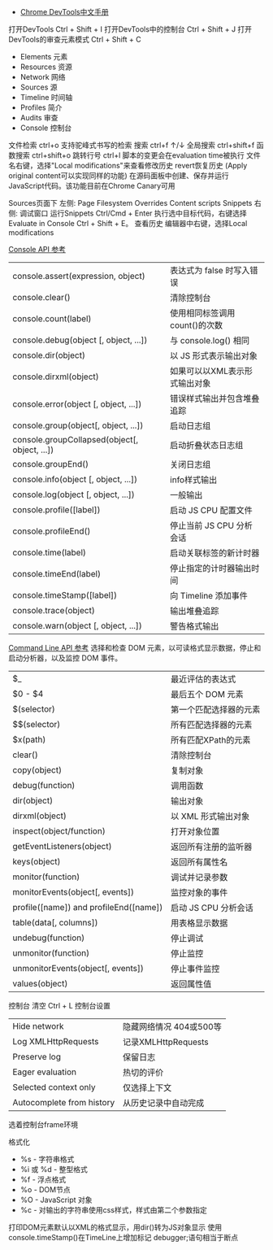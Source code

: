 
- [Chrome DevTools中文手册](https://leeon.gitbooks.io/devtools/content/)

打开DevTools              Ctrl + Shift + I
打开DevTools中的控制台     Ctrl + Shift + J
打开DevTools的审查元素模式 Ctrl + Shift + C

- Elements 元素
- Resources 资源
- Network 网络
- Sources 源
- Timeline 时间轴
- Profiles 简介
- Audits 审查
- Console 控制台

文件检索 ctrl+o 支持驼峰式书写的检索
搜索 ctrl+f ↑/↓
全局搜索 ctrl+shift+f
函数搜索 ctrl+shift+o
跳转行号 ctrl+l
脚本的变更会在evaluation time被执行
文件名右键，选择"Local modifications"来查看修改历史 revert恢复历史
(Apply original content可以实现同样的功能)
在源码面板中创建、保存并运行JavaScript代码。该功能目前在Chrome Canary可用

Sources页面下
左侧:
Page
Filesystem
Overrides
Content scripts
Snippets
右侧: 调试窗口
运行Snippets Ctrl/Cmd + Enter
执行选中目标代码，右键选择Evaluate in Console  Ctrl + Shift + E。
查看历史 编辑器中右键，选择Local modifications

[Console API 参考](https://developers.google.com/web/tools/chrome-devtools/console/console-reference?utm_source=dcc&utm_medium=redirect&utm_campaign=2016q3)

|                                               |                               |
|:--------------------------------------------- |:----------------------------- |
| console.assert(expression, object)            | 表达式为 false 时写入错误     |
| console.clear()                               | 清除控制台                    |
| console.count(label)                          | 使用相同标签调用count()的次数 |
| console.debug(object [, object, ...])         | 与 console.log() 相同         |
| console.dir(object)                           | 以 JS 形式表示输出对象        |
| console.dirxml(object)                        | 如果可以以XML表示形式输出对象 |
| console.error(object [, object, ...])         | 错误样式输出并包含堆叠追踪    |
| console.group(object[, object, ...])          | 启动日志组                    |
| console.groupCollapsed(object[, object, ...]) | 启动折叠状态日志组            |
| console.groupEnd()                            | 关闭日志组                    |
| console.info(object [, object, ...])          | info样式输出                  |
| console.log(object [, object, ...])           | 一般输出                      |
| console.profile([label])                      | 启动 JS CPU 配置文件          |
| console.profileEnd()                          | 停止当前 JS CPU 分析会话      |
| console.time(label)                           | 启动关联标签的新计时器        |
| console.timeEnd(label)                        | 停止指定的计时器输出时间      |
| console.timeStamp([label])                    | 向 Timeline 添加事件          |
| console.trace(object)                         | 输出堆叠追踪                  |
| console.warn(object [, object, ...])          | 警告格式输出                  |

[Command Line API 参考](https://developers.google.com/web/tools/chrome-devtools/console/command-line-reference?utm_source=dcc&utm_medium=redirect&utm_campaign=2016q3)
选择和检查 DOM 元素，以可读格式显示数据，停止和启动分析器，以及监控 DOM 事件。

|                                        |                        |
|:-------------------------------------- |:---------------------- |
| $_                                     | 最近评估的表达式       |
| $0 - $4                                | 最后五个 DOM 元素      |
| $(selector)                            | 第一个匹配选择器的元素 |
| $$(selector)                           | 所有匹配选择器的元素   |
| $x(path)                               | 所有匹配XPath的元素    |
| clear()                                | 清除控制台             |
| copy(object)                           | 复制对象               |
| debug(function)                        | 调用函数               |
| dir(object)                            | 输出对象               |
| dirxml(object)                         | 以 XML 形式输出对象    |
| inspect(object/function)               | 打开对象位置           |
| getEventListeners(object)              | 返回所有注册的监听器   |
| keys(object)                           | 返回所有属性名         |
| monitor(function)                      | 调试并记录参数         |
| monitorEvents(object[, events])        | 监控对象的事件         |
| profile([name]) and profileEnd([name]) | 启动 JS CPU 分析会话   |
| table(data[, columns])                 | 用表格显示数据         |
| undebug(function)                      | 停止调试               |
| unmonitor(function)                    | 停止监控               |
| unmonitorEvents(object[, events])      | 停止事件监控           |
| values(object)                         | 返回属性值             |

控制台
清空 Ctrl + L
控制台设置

|                           |                         |
|:------------------------- |:----------------------- |
| Hide network              | 隐藏网络情况 404或500等 |
| Log XMLHttpRequests       | 记录XMLHttpRequests     |
| Preserve log              | 保留日志                |
| Eager evaluation          | 热切的评价              |
| Selected context only     | 仅选择上下文            |
| Autocomplete from history | 从历史记录中自动完成    |

选着控制台frame环境

格式化
- %s - 字符串格式
- %i 或 %d - 整型格式
- %f - 浮点格式
- %o - DOM节点
- %O - JavaScript 对象
- %c - 对输出的字符串使用css样式，样式由第二个参数指定

打印DOM元素默认以XML的格式显示，用dir()转为JS对象显示
使用console.timeStamp()在TimeLine上增加标记
debugger;语句相当于断点
